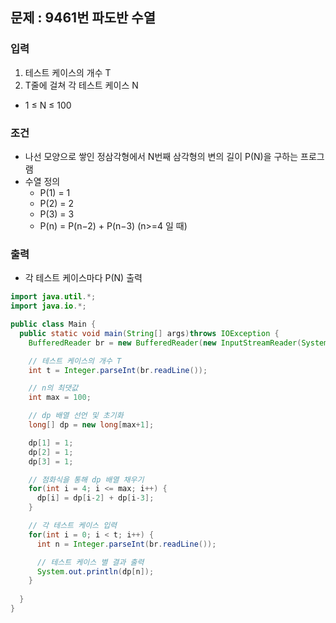 ## 문제 : 9461번 파도반 수열

### 입력 
1. 테스트 케이스의 개수 T
2. T줄에 걸쳐 각 테스트 케이스 N 
- 1 ≤ N ≤ 100

### 조건 
- 나선 모양으로 쌓인 정삼각형에서 N번째 삼각형의 변의 길이 P(N)을 구하는 프로그램
- 수열 정의
  - P(1) = 1
  - P(2) = 2
  - P(3) = 3
  - P(n) = P(n−2) + P(n−3) (n>=4 일 때)

### 출력 
- 각 테스트 케이스마다 P(N) 출력 

```java
import java.util.*;
import java.io.*;

public class Main {
  public static void main(String[] args)throws IOException {
    BufferedReader br = new BufferedReader(new InputStreamReader(System.in));

    // 테스트 케이스의 개수 T
    int t = Integer.parseInt(br.readLine());

    // n의 최댓값 
    int max = 100; 

    // dp 배열 선언 및 초기화 
    long[] dp = new long[max+1];

    dp[1] = 1;
    dp[2] = 1;
    dp[3] = 1;

    // 점화식을 통해 dp 배열 채우기 
    for(int i = 4; i <= max; i++) {
      dp[i] = dp[i-2] + dp[i-3]; 
    }

    // 각 테스트 케이스 입력 
    for(int i = 0; i < t; i++) {
      int n = Integer.parseInt(br.readLine()); 

      // 테스트 케이스 별 결과 출력 
      System.out.println(dp[n]); 
    }
    
  }
}
```